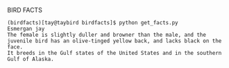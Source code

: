 BIRD FACTS

    (birdfacts)[tay@taybird birdfacts]$ python get_facts.py 
    Esmergan jay
    The female is slightly duller and browner than the male, and the juvenile bird has an olive-tinged yellow back, and lacks black on the face.
    It breeds in the Gulf states of the United States and in the southern Gulf of Alaska.

